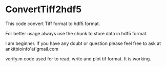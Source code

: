 # ConvertTiff2hdf5
This code convert Tiff format to hdf5 format. 

For better usage always use the chunk to store data in hdf5 format. 

I am beginner. If you have any doubt or question please feel free to ask at 
ankitbioinfo'at'gmail.com 


verify.m code used for to read, write and plot tif format. It is working. 

